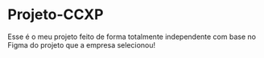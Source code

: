 # Projeto-CCXP
Esse é o meu projeto feito de forma totalmente independente com base no Figma do projeto que a empresa selecionou!
